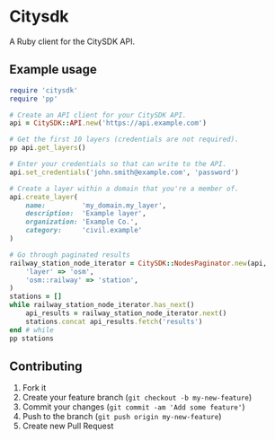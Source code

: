 # Citysdk

A Ruby client for the CitySDK API.


## Example usage

```ruby
require 'citysdk'
require 'pp'

# Create an API client for your CitySDK API.
api = CitySDK::API.new('https://api.example.com')

# Get the first 10 layers (credentials are not required).
pp api.get_layers()

# Enter your credentials so that can write to the API.
api.set_credentials('john.smith@example.com', 'password')

# Create a layer within a domain that you're a member of.
api.create_layer(
    name:         'my_domain.my_layer',
    description:  'Example layer',
    organization: 'Example Co.',
    category:     'civil.example'
)

# Go through paginated results
railway_station_node_iterator = CitySDK::NodesPaginator.new(api,
    'layer' => 'osm',
    'osm::railway' => 'station',
)
stations = []
while railway_station_node_iterator.has_next()
    api_results = railway_station_node_iterator.next()
    stations.concat api_results.fetch('results')
end # while
pp stations

```


## Contributing

1. Fork it
2. Create your feature branch (`git checkout -b my-new-feature`)
3. Commit your changes (`git commit -am 'Add some feature'`)
4. Push to the branch (`git push origin my-new-feature`)
5. Create new Pull Request

